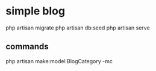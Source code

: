 # simple blog

php artisan migrate
php artisan db:seed
php artisan serve

## commands
php artisan make:model BlogCategory -mc
